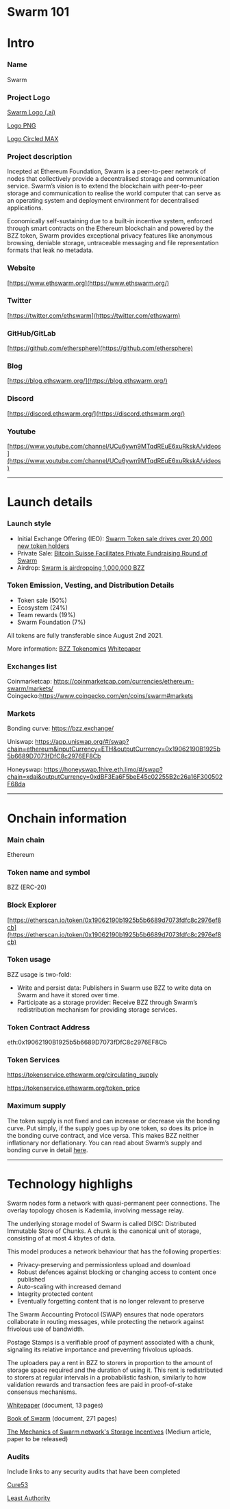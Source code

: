 # Swarm 101
# Intro

### Name

Swarm

### Project Logo

[Swarm Logo (.ai)](https://github.com/tonytony32/swarm/blob/1f17ec882ca53dda68daceca0c3a861651cfe6bb/Swarm_ALL.ai)

[Logo PNG](https://user-images.githubusercontent.com/46597871/223733983-57114c40-433a-49d1-a2de-594f92c2decb.png)

[Logo Circled MAX](https://raw.githubusercontent.com/tonytony32/swarm/6b9a3d5a5dc7cb749b5a7131f0d00c98ee11c6e7/Circle_Orange_onWhite.png)

### Project description

Incepted at Ethereum Foundation, Swarm is a peer-to-peer network of nodes that collectively provide a decentralised storage and communication service. Swarm’s vision is to extend the blockchain with peer-to-peer storage and communication to realise the world computer that can serve as an operating system and deployment environment for decentralised applications.

Economically self-sustaining due to a built-in incentive system, enforced through smart contracts on the Ethereum blockchain and powered by the BZZ token, Swarm provides exceptional privacy features like anonymous browsing, deniable storage, untraceable messaging and file representation formats that leak no metadata.

### Website

[https://www.ethswarm.org](https://www.ethswarm.org/)

### Twitter

[https://twitter.com/ethswarm](https://twitter.com/ethswarm)

### GitHub/GitLab

[https://github.com/ethersphere](https://github.com/ethersphere)

### Blog

[https://blog.ethswarm.org/](https://blog.ethswarm.org/)

### Discord

[https://discord.ethswarm.org/](https://discord.ethswarm.org/)

### Youtube

[https://www.youtube.com/channel/UCu6ywn9MTqdREuE6xuRkskA/videos](https://www.youtube.com/channel/UCu6ywn9MTqdREuE6xuRkskA/videos)


-------

# Launch details

### Launch style
- Initial Exchange Offering (IEO): [Swarm Token sale drives over 20,000 new token holders](https://blog.coinlist.co/swarm-token-sale-drives-over-20-000-new-token-holders/)
- Private Sale: [Bitcoin Suisse Facilitates Private Fundraising Round of Swarm](https://www.bitcoinsuisse.com/news/bitcoin-suisse-facilitates-private-fundraising-round-of-swarm)
- Airdrop: [Swarm is airdropping 1,000,000 BZZ](https://medium.com/ethereum-swarm/swarm-is-airdropping-1-000-000-bzz-bd3b706918d3)

### Token Emission, Vesting, and Distribution Details

- Token sale (50%)
- Ecosystem (24%)
- Team rewards (19%)
- Swarm Foundation (7%)

All tokens are fully transferable since August 2nd 2021.

More information: 
[BZZ Tokenomics](https://medium.com/ethereum-swarm/swarm-tokenomics-91254cd5adf) 
[Whitepaper](https://www.ethswarm.org/swarm-whitepaper.pdf)

### Exchanges list

Coinmarketcap: https://coinmarketcap.com/currencies/ethereum-swarm/markets/
Coingecko:https://www.coingecko.com/en/coins/swarm#markets

### Markets

Bonding curve: https://bzz.exchange/

Uniswap: https://app.uniswap.org/#/swap?chain=ethereum&inputCurrency=ETH&outputCurrency=0x19062190B1925b5b6689D7073fDfC8c2976EF8Cb

Honeyswap: https://honeyswap.1hive.eth.limo/#/swap?chain=xdai&outputCurrency=0xdBF3Ea6F5beE45c02255B2c26a16F300502F68da

-------
# Onchain information

### Main chain

Ethereum

### Token name and symbol

BZZ (ERC-20)

### Block Explorer

[https://etherscan.io/token/0x19062190b1925b5b6689d7073fdfc8c2976ef8cb](https://etherscan.io/token/0x19062190b1925b5b6689d7073fdfc8c2976ef8cb)

### Token usage

BZZ usage is two-fold:

- Write and persist data: Publishers in Swarm use BZZ to write data on Swarm and have it stored over time.
- Participate as a storage provider: Receive BZZ through Swarm’s redistribution mechanism for providing storage services.

### Token Contract Address

eth:0x19062190B1925b5b6689D7073fDfC8c2976EF8Cb

### Token Services

https://tokenservice.ethswarm.org/circulating_supply

https://tokenservice.ethswarm.org/token_price

### Maximum supply

The token supply is not fixed and can increase or decrease via the bonding curve. Put simply, if the supply goes up by one token, so does its price in the bonding curve contract, and vice versa. This makes BZZ neither inflationary nor deflationary. You can read about Swarm’s supply and bonding curve in detail [here](https://medium.com/ethereum-swarm/swarm-and-its-bzzaar-bonding-curve-ac2fa9889914).

-----
# Technology highlighs
Swarm nodes form a network with quasi-permanent peer connections. The overlay topology chosen is Kademlia, involving message relay. 

The underlying storage model of Swarm is called DISC: Distributed Immutable Store of Chunks. A chunk is the canonical unit of storage, consisting of at most 4 kbytes of data.

This model produces a network behaviour that has the following properties:

- Privacy-preserving and permissionless upload and download
- Robust defences against blocking or changing access to content once published
- Auto-scaling with increased demand
- Integrity protected content
- Eventually forgetting content that is no longer relevant to preserve

The Swarm Accounting Protocol (SWAP) ensures that node operators collaborate in routing messages, while protecting the network against frivolous use of bandwidth.

Postage Stamps is a verifiable proof of payment associated with a chunk, signaling its relative importance and preventing frivolous uploads.

The uploaders pay a rent in BZZ to storers in proportion to the amount of storage space required and the duration of using it. This rent is redistributed to storers at regular intervals in a probabilistic fashion, similarly to how validation rewards and transaction fees are paid in proof-of-stake consensus mechanisms.



[Whitepaper](https://www.ethswarm.org/swarm-whitepaper.pdf) (document, 13 pages)

[Book of Swarm](https://www.ethswarm.org/The-Book-of-Swarm.pdf) (document, 271 pages)

[The Mechanics of Swarm network's Storage Incentives](https://medium.com/ethereum-swarm/the-mechanics-of-swarm-networks-storage-incentives-3bf68bf64ceb) (Medium article, paper to be released)

### Audits

Include links to any security audits that have been completed

[Cure53](https://crypt.swarm.foundation/s/kJCA4wXGCTs6yed)

[Least Authority](https://crypt.swarm.foundation/s/mR7TKQBp24cjLco)

